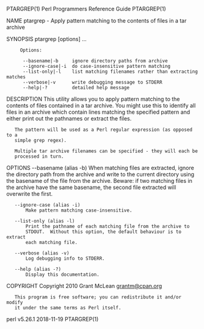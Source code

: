 PTARGREP(1)            Perl Programmers Reference Guide           PTARGREP(1)

NAME
       ptargrep - Apply pattern matching to the contents of files in a tar
       archive

SYNOPSIS
         ptargrep [options] <pattern> <tar file> ...

         Options:

          --basename|-b     ignore directory paths from archive
          --ignore-case|-i  do case-insensitive pattern matching
          --list-only|-l    list matching filenames rather than extracting matches
          --verbose|-v      write debugging message to STDERR
          --help|-?         detailed help message

DESCRIPTION
       This utility allows you to apply pattern matching to the contents of
       files contained in a tar archive.  You might use this to identify all
       files in an archive which contain lines matching the specified pattern
       and either print out the pathnames or extract the files.

       The pattern will be used as a Perl regular expression (as opposed to a
       simple grep regex).

       Multiple tar archive filenames can be specified - they will each be
       processed in turn.

OPTIONS
       --basename (alias -b)
           When matching files are extracted, ignore the directory path from
           the archive and write to the current directory using the basename
           of the file from the archive.  Beware: if two matching files in
           the archive have the same basename, the second file extracted will
           overwrite the first.

       --ignore-case (alias -i)
           Make pattern matching case-insensitive.

       --list-only (alias -l)
           Print the pathname of each matching file from the archive to
           STDOUT.  Without this option, the default behaviour is to extract
           each matching file.

       --verbose (alias -v)
           Log debugging info to STDERR.

       --help (alias -?)
           Display this documentation.

COPYRIGHT
       Copyright 2010 Grant McLean <grantm@cpan.org>

       This program is free software; you can redistribute it and/or modify
       it under the same terms as Perl itself.

perl v5.26.1                      2018-11-19                      PTARGREP(1)
